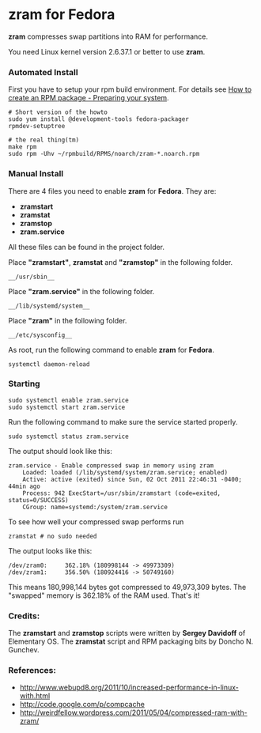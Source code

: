 # zram for Fedora

__zram__ compresses swap partitions into RAM for performance.

You need Linux kernel version 2.6.37.1 or better to use 
__zram__.

### Automated Install

First you have to setup your rpm build environment. For details see
[How to create an RPM package - Preparing your system](http://fedoraproject.org/wiki/How_to_create_an_RPM_package#Preparing_your_system).

    # Short version of the howto
    sudo yum install @development-tools fedora-packager
    rpmdev-setuptree

    # the real thing(tm)
    make rpm
    sudo rpm -Uhv ~/rpmbuild/RPMS/noarch/zram-*.noarch.rpm

### Manual Install

There are 4 files you need to enable __zram__ for __Fedora__. They
are:

* __zramstart__
* __zramstat__
* __zramstop__
* __zram.service__

All these files can be found in the project folder.

Place __"zramstart"__, __zramstat__ and __"zramstop"__ in the following folder.

    __/usr/sbin__

Place __"zram.service"__ in the following folder.

    __/lib/systemd/system__

Place __"zram"__ in the following folder.

    __/etc/sysconfig__

As root, run the following command to enable __zram__ for __Fedora__.

    systemctl daemon-reload

### Starting

    sudo systemctl enable zram.service
    sudo systemctl start zram.service

Run the following command to make sure the service started properly.

    sudo systemctl status zram.service

The output should look like this:

    zram.service - Enable compressed swap in memory using zram
        Loaded: loaded (/lib/systemd/system/zram.service; enabled)
        Active: active (exited) since Sun, 02 Oct 2011 22:46:31 -0400; 44min ago
        Process: 942 ExecStart=/usr/sbin/zramstart (code=exited, status=0/SUCCESS)
        CGroup: name=systemd:/system/zram.service

To see how well your compressed swap performs run

    zramstat # no sudo needed

The output looks like this:

    /dev/zram0:     362.18% (180998144 -> 49973309)
    /dev/zram1:     356.50% (180924416 -> 50749160)

This means 180,998,144 bytes got compressed to 49,973,309 bytes. The "swapped"
memory is 362.18% of the RAM used. That's it!

### Credits:

The __zramstart__ and __zramstop__ scripts were written by __Sergey
Davidoff__ of Elementary OS.
The __zramstat__ script and RPM packaging bits by Doncho N. Gunchev.

### References:

* http://www.webupd8.org/2011/10/increased-performance-in-linux-with.html
* http://code.google.com/p/compcache
* http://weirdfellow.wordpress.com/2011/05/04/compressed-ram-with-zram/
